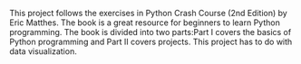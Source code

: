 This project follows the exercises in Python Crash Course (2nd Edition) by Eric Matthes. The book is a great resource
for beginners to learn Python programming. The book is divided into two parts:Part I covers the basics of Python
programming and Part II covers projects. This project has to do with data visualization.
